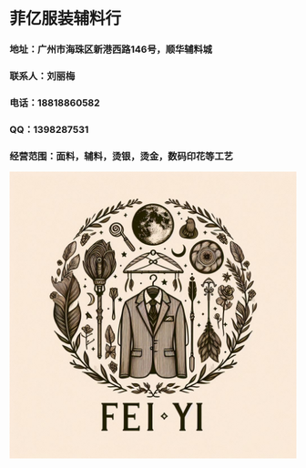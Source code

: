 
# 菲亿服装辅料行
### 地址：广州市海珠区新港西路146号，顺华辅料城
### 联系人：刘丽梅
### 电话：18818860582
### QQ：1398287531
### 经营范围：面料，辅料，烫银，烫金，数码印花等工艺
![alt text](logo.jpg)
<!--

**Here are some ideas to get you started:**

🙋‍♀️ A short introduction - what is your organization all about?
🌈 Contribution guidelines - how can the community get involved?
👩‍💻 Useful resources - where can the community find your docs? Is there anything else the community should know?
🍿 Fun facts - what does your team eat for breakfast?
🧙 Remember, you can do mighty things with the power of [Markdown](https://docs.github.com/github/writing-on-github/getting-started-with-writing-and-formatting-on-github/basic-writing-and-formatting-syntax)
-->

